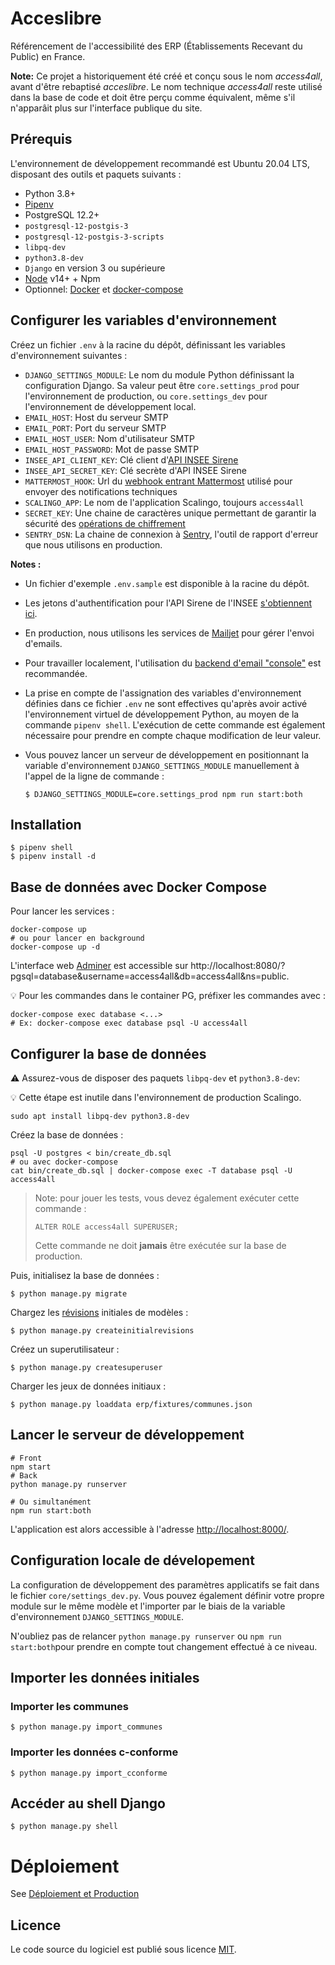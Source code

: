 # Acceslibre

Référencement de l'accessibilité des ERP (Établissements Recevant du Public) en France.

**Note:** Ce projet a historiquement été créé et conçu sous le nom _access4all_, avant d'être rebaptisé _acceslibre_. Le nom technique _access4all_ reste utilisé dans la base de code et doit être perçu comme équivalent, même s'il n'apparâit plus sur l'interface publique du site.

## Prérequis

L'environnement de développement recommandé est Ubuntu 20.04 LTS, disposant des outils et paquets suivants :

- Python 3.8+
- [Pipenv](https://pipenv.kennethreitz.org/en/latest/)
- PostgreSQL 12.2+
- `postgresql-12-postgis-3`
- `postgresql-12-postgis-3-scripts`
- `libpq-dev`
- `python3.8-dev`
- `Django` en version 3 ou supérieure
- [Node](https://nodejs.org/fr/) v14+ + Npm
- Optionnel: [Docker](https://docs.docker.com/get-docker/) et [docker-compose](https://docs.docker.com/compose/install/)

## Configurer les variables d'environnement

Créez un fichier `.env` à la racine du dépôt, définissant les variables d'environnement suivantes :

- `DJANGO_SETTINGS_MODULE`: Le nom du module Python définissant la configuration Django. Sa valeur peut être `core.settings_prod` pour l'environnement de production, ou `core.settings_dev` pour l'environnement de développement local.
- `EMAIL_HOST`: Host du serveur SMTP
- `EMAIL_PORT`: Port du serveur SMTP
- `EMAIL_HOST_USER`: Nom d'utilisateur SMTP
- `EMAIL_HOST_PASSWORD`: Mot de passe SMTP
- `INSEE_API_CLIENT_KEY`: Clé client d'[API INSEE Sirene](https://api.insee.fr/catalogue/site/themes/wso2/subthemes/insee/pages/item-info.jag?name=Sirene&version=V3&provider=insee)
- `INSEE_API_SECRET_KEY`: Clé secrète d'API INSEE Sirene
- `MATTERMOST_HOOK`: Url du [webhook entrant Mattermost](https://docs.mattermost.com/developer/webhooks-incoming.html) utilisé pour envoyer des notifications techniques
- `SCALINGO_APP`: Le nom de l'application Scalingo, toujours `access4all`
- `SECRET_KEY`: Une chaine de caractères unique permettant de garantir la sécurité des [opérations de chiffrement](https://docs.djangoproject.com/en/3.0/ref/settings/#secret-key)
- `SENTRY_DSN`: La chaine de connexion à [Sentry](https://sentry.io/), l'outil de rapport d'erreur que nous utilisons en production.

**Notes :**

- Un fichier d'exemple `.env.sample` est disponible à la racine du dépôt.
- Les jetons d'authentification pour l'API Sirene de l'INSEE [s'obtiennent ici](https://api.insee.fr/catalogue/site/themes/wso2/subthemes/insee/pages/item-info.jag?name=Sirene&version=V3&provider=insee).
- En production, nous utilisons les services de [Mailjet](https://app.mailjet.com/) pour gérer l'envoi d'emails.
- Pour travailler localement, l'utilisation du [backend d'email "console"](https://docs.djangoproject.com/en/3.0/topics/email/#console-backend) est recommandée.
- La prise en compte de l'assignation des variables d'environnement définies dans ce fichier `.env` ne sont effectives qu'après avoir activé l'environnement virtuel de développement Python, au moyen de la commande `pipenv shell`. L'exécution de cette commande est également nécessaire pour prendre en compte chaque modification de leur valeur.
- Vous pouvez lancer un serveur de développement en positionnant la variable d'environnement `DJANGO_SETTINGS_MODULE` manuellement à l'appel de la ligne de commande :

      $ DJANGO_SETTINGS_MODULE=core.settings_prod npm run start:both

## Installation

```
$ pipenv shell
$ pipenv install -d
```

## Base de données avec Docker Compose

Pour lancer les services :
```
docker-compose up
# ou pour lancer en background
docker-compose up -d
```

L'interface web [Adminer](https://www.adminer.org/) est accessible sur http://localhost:8080/?pgsql=database&username=access4all&db=access4all&ns=public.

:bulb: Pour les commandes dans le container PG, préfixer les commandes avec :
```
docker-compose exec database <...>
# Ex: docker-compose exec database psql -U access4all
```


## Configurer la base de données

:warning: Assurez-vous de disposer des paquets `libpq-dev` et `python3.8-dev`:

:bulb: Cette étape est inutile dans l'environnement de production Scalingo.

```
sudo apt install libpq-dev python3.8-dev
```

Créez la base de données :

```shell
psql -U postgres < bin/create_db.sql
# ou avec docker-compose
cat bin/create_db.sql | docker-compose exec -T database psql -U access4all
```

> Note: pour jouer les tests, vous devez également exécuter cette commande :
>
>     ALTER ROLE access4all SUPERUSER;
>
> Cette commande ne doit **jamais** être exécutée sur la base de production.

Puis, initialisez la base de données :

```
$ python manage.py migrate
```

Chargez les [révisions](https://django-reversion.readthedocs.io/) initiales de modèles :

```
$ python manage.py createinitialrevisions
```

Créez un superutilisateur :

```
$ python manage.py createsuperuser
```

Charger les jeux de données initiaux :

```
$ python manage.py loaddata erp/fixtures/communes.json
```

## Lancer le serveur de développement

```
# Front
npm start
# Back
python manage.py runserver

# Ou simultanément
npm run start:both
```

L'application est alors accessible à l'adresse [http://localhost:8000/](http://localhost:8000/).

## Configuration locale de dévelopement

La configuration de développement des paramètres applicatifs se fait dans le fichier `core/settings_dev.py`. Vous pouvez également définir votre propre module sur le même modèle et l'importer par le biais de la variable d'environnement `DJANGO_SETTINGS_MODULE`.

N'oubliez pas de relancer `python manage.py runserver` ou `npm run start:both`pour prendre en compte tout changement effectué à ce niveau.

## Importer les données initiales

### Importer les communes

```
$ python manage.py import_communes
```

### Importer les données c-conforme

```
$ python manage.py import_cconforme
```

## Accéder au shell Django

```
$ python manage.py shell
```

# Déploiement

See [Déploiement et Production](https://github.com/MTES-MCT/acceslibre/wiki/D%C3%A9ploiement-et-Production)

## Licence

Le code source du logiciel est publié sous licence [MIT](https://fr.wikipedia.org/wiki/Licence_MIT).
